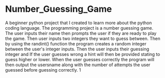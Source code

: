 # Number_Guessing_Game
A beginner python project that I created to learn more about the python coding language. The programming project is a number guessing game. The user inputs their name then prompts the user if they are ready to play the game. Then user inputs two integers they want to guess between. Then by using the randint() function the program creates a random integer between the user's integer inputs. Then the user inputs their guessing integer and If the user guesses wrong a hint will then be provided stating to guess higher or lower. When the user guesses correctly the program will then output the usersname along with the number of attempts the user guessed before guessing correctly.  1
